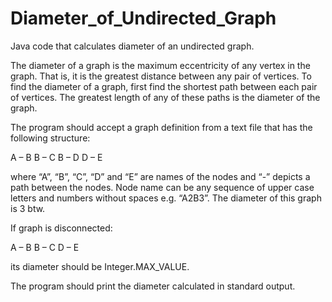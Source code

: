 # Diameter_of_Undirected_Graph
Java code that calculates diameter of an undirected graph.

The diameter of a graph is the maximum eccentricity of any vertex in the graph. That is, it is the greatest distance between any pair of vertices. To find the diameter of a graph, first find the shortest path between each pair of vertices. The greatest length of any of these paths is the diameter of the graph.

The program should accept a graph definition from a text file that has the following structure:

A – B
B – C
B – D
D – E

where “A”, “B”, “C”, “D” and “E” are names of the nodes and “-” depicts a path between the nodes. Node name can be any sequence of upper case letters and numbers without spaces e.g. “A2B3”. The diameter of this graph is 3 btw.

If graph is disconnected:

A – B
B – C
D – E

its diameter should be Integer.MAX_VALUE.

The program should print the diameter calculated in standard output.
